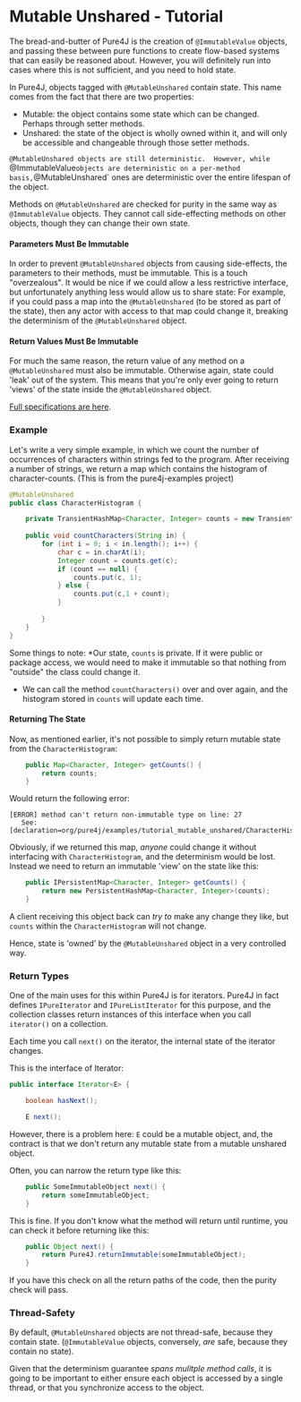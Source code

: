 Mutable Unshared - Tutorial
===========================

The bread-and-butter of Pure4J is the creation of `@ImmutableValue` objects, and passing these between pure functions to 
create flow-based systems that can easily be reasoned about.  However, you will definitely run into cases where this is not
sufficient, and you need to hold state.

In Pure4J, objects tagged with `@MutableUnshared` contain state.   This name
comes from the fact that there are two properties:
* Mutable:  the object contains some state which can be changed. Perhaps through setter methods.
* Unshared: the state of the object is wholly owned within it, and will only be accessible and changeable through those setter
methods.

`@MutableUnshared objects are still deterministic.  However, while `@ImmutableValue` objects are deterministic on a per-method basis,
`@MutableUnshared` ones are deterministic over the entire lifespan of the object.  

Methods on `@MutableUnshared` are checked for purity in the same way as `@ImmutableValue` objects.  They cannot call side-effecting
methods on other objects, though they can change their own state.  

#### Parameters Must Be Immutable

In order to prevent `@MutableUnshared` objects from causing side-effects, the parameters to their methods, must be immutable.  This is
 a touch "overzealous".  It would be nice if we could allow a less restrictive interface, but unfortunately
anything less would allow us to share state:   For example, if you could pass a map into the `@MutableUnshared` (to be stored as part of
the state), then any actor with access to that map could change it, breaking the determinism of the `@MutableUnshared` object.

#### Return Values Must Be Immutable

For much the same reason, the return value of any method on a `@MutableUnshared` must also be immutable.  Otherwise again, state could 'leak' 
out of the system.  This means that you're only ever going to return 'views' of the state inside the `@MutableUnshared` object.

[Full specifications are here](http://robmoffat.github.io/pure4j/concordion/org/pure4j/test/checker/spec/Index.html).

### Example

Let's write a very simple example, in which we count the number of occurrences of characters within strings fed to the program.
After receiving a number of strings, we return a map which contains the histogram of character-counts. (This is from the pure4j-examples project)

```java
@MutableUnshared
public class CharacterHistogram {

	private TransientHashMap<Character, Integer> counts = new TransientHashMap<Character, Integer>();
	
	public void countCharacters(String in) {
		for (int i = 0; i < in.length(); i++) {
			char c = in.charAt(i);
			Integer count = counts.get(c);
			if (count == null) {
				counts.put(c, 1);
			} else {
				counts.put(c,1 + count);
			}
			
		}
	}
}
```

Some things to note:
*Our state, `counts` is private.  If it were public or package access, we would need to make it immutable so that nothing from "outside" the
class could change it.
* We can call the method `countCharacters()` over and over again, and the histogram stored in `counts` will update each time.

#### Returning The State

Now, as mentioned earlier, it's not possible to simply return mutable state from the `CharacterHistogram`:

```java
	public Map<Character, Integer> getCounts() {
		return counts;
	} 
```

Would return the following error:

```
[ERROR] method can't return non-immutable type on line: 27
   See:[declaration=org/pure4j/examples/tutorial_mutable_unshared/CharacterHistogram.getCounts()Ljava/util/Map;
```

Obviously, if we returned this map, *anyone* could change it without interfacing with `CharacterHistogram`, and the determinism would be lost.  Instead we need
to return an immutable 'view' on the state like this:

```java
	public IPersistentMap<Character, Integer> getCounts() {
		return new PersistentHashMap<Character, Integer>(counts);
	}
```

A client receiving this object back can *try to* make any change they like, but `counts` within the `CharacterHistogram` will not change.  

Hence, state is 'owned' by the `@MutableUnshared` object in a very controlled way.

### Return Types

One of the main uses for this within Pure4J is for iterators.   Pure4J in fact defines `IPureIterator` and `IPureListIterator` for this purpose, and the collection
classes return instances of this interface when you call `iterator()` on a collection.

Each time you call `next()` on the iterator, the internal state of the iterator changes. 

This is the interface of Iterator:

```java
public interface Iterator<E> {

    boolean hasNext();

    E next();
```

However, there is a problem here: `E` could be a mutable object, and, the contract is that we don't return 
any mutable state from a mutable unshared object.

Often, you can narrow the return type like this:

```java
	public SomeImmutableObject next() {
		return someImmutableObject;
	}
```

This is fine.  If you don't know what the method will return until runtime, you can check it before returning 
like this:

```java
	public Object next() {
		return Pure4J.returnImmutable(someImmutableObject);
	}
```

If you have this check on all the return paths of the code, then the purity check will pass.

### Thread-Safety

By default, `@MutableUnshared` objects are not thread-safe, because they contain state. (`@ImmutableValue` objects,
conversely, *are* safe, because they contain no state).  

Given that the determinism guarantee *spans mulitple method calls*, it is going to be important to either
ensure each object is accessed by a single thread, or that you synchronize access to the object.

